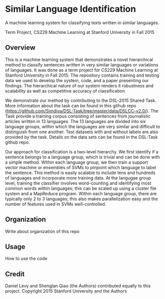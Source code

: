# Similar Language Identification

A machine learning system for classifying texts written in similar languages.

Term Project, CS229 Machine Learning at Stanford University in Fall 2015

## Overview

This is a machine learning system that demonstrates a novel hierarchical method to classify sentences written in very similar languages or variations of languages. It was done as a term project for CS229 Machine Learning at Stanford University in Fall 2015. The repository contains training and testing data we used to develop the system, code, and a paper presenting our findings. The hierarchical nature of our system renders it robustness and scalability as well as competitive accuracy of classification.

We demonstrate our method by contributing to the DSL-2015 Shared Task. More information about the task can be found in this github repo (https://github.com/Simdiva/DSL-Task/tree/master/data/DSLCC-v2.0/). The Task provide a training corpus consisting of sentences from journalistic articles written in 13 languages. The 13 languages are divided into six language groups, within which the languages are very similar and difficult to distinguish from one another. Test datasets with and without labels are also provided by the task. Details on the data sets can be found in the DSL-Task github repo. 

Our approach for classification is a two-level hierarchy. We first identify if a sentence belongs to a language group, which is trivial and can be done with a simple method. Within each language group, we then train a support vector machine or ensembles of SVMs to pinpoint which language to label the sentence. This method is easily scalable to include tens and hundreds of languages and incorporate more training data. At the langugae group level, training the classifier involves word-counting and identifying most common words within languages; this can be scaled up using a cluster file system and a MapReduce program. Within each language group, there are typically only 2 to 3 languages; this also makes parallelization easy and the number of features used in SVMs well-controlled.

## Organization
Write about organization of this repo

## Usage
How to use the code

## Credit
Daniel Levy and Shenglan Qiao (the Authors) contributed equally to this project.
Copyright 2015 Stanford University and the Authors
